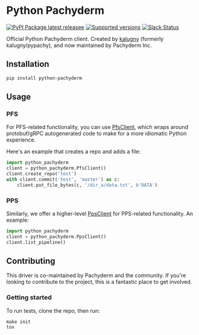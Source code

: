 # Python Pachyderm

[![PyPI Package latest releasee](https://img.shields.io/pypi/v/python-pachyderm.svg)](https://pypi.python.org/pypi/python-pachyderm)
[![Supported versions](https://img.shields.io/pypi/pyversions/python-pachyderm.svg)](https://pypi.python.org/pypi/python-pachyderm)
[![Slack Status](http://slack.pachyderm.io/badge.svg)](http://slack.pachyderm.io)

Official Python Pachyderm client. Created by [kalugny](https://github.com/kalugny) (formerly kalugny/pypachy), and now maintained by Pachyderm Inc.

## Installation

```bash
pip install python-pachyderm
```

## Usage

### PFS

For PFS-related functionality, you can use [PfsClient](https://pachyderm.github.io/python-pachyderm/python_pachyderm/pfs.html#python_pachyderm.pfs.PfsClient), which wraps around protobuf/gRPC autogenerated code to make for a more idiomatic Python experience.

Here's an example that creates a repo and adds a file:

```python
import python_pachyderm
client = python_pachyderm.PfsClient()
client.create_repo('test')
with client.commit('test', 'master') as c:
    client.put_file_bytes(c, '/dir_a/data.txt', b'DATA')

```

### PPS

Similarly, we offer a higher-level [PpsClient](https://pachyderm.github.io/python-pachyderm/python_pachyderm/pps.html#python_pachyderm.pps.PpsClient) for PPS-related functionality. An example:

```python
import python_pachyderm
client = python_pachyderm.PpsClient()
client.list_pipeline()
```

## Contributing

This driver is co-maintained by Pachyderm and the community. If you're looking to contribute to the project, this is a fantastic place to get involved.

### Getting started

To run tests, clone the repo, then run:

```
make init
tox
```
